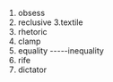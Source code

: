 1. obsess
2. reclusive
3.textile
4. rhetoric
5. clamp
6. equality -----inequality
7. rife
8. dictator
